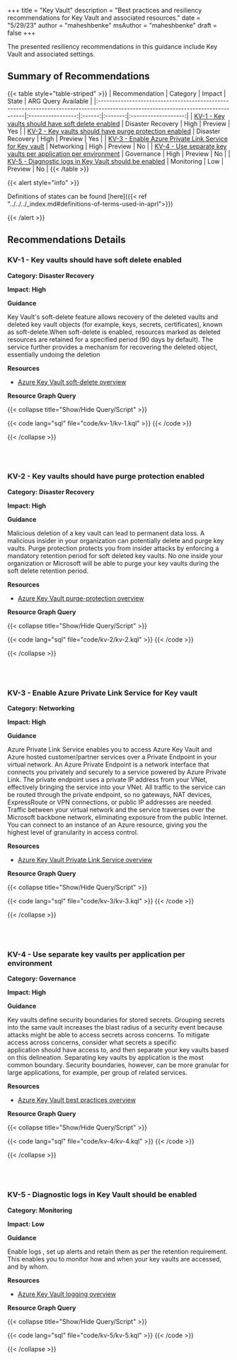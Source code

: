 +++
title = "Key Vault"
description = "Best practices and resiliency recommendations for Key Vault and associated resources."
date = "5/29/23"
author = "maheshbenke"
msAuthor = "maheshbenke"
draft = false
+++

The presented resiliency recommendations in this guidance include Key Vault and associated settings.

## Summary of Recommendations

{{< table style="table-striped" >}}
| Recommendation                                                                                                                    |     Category      | Impact |  State  | ARG Query Available |
|:----------------------------------------------------------------------------------------------------------------------------------|:-----------------:|:------:|:-------:|:-------------------:|
| [KV-1 - Key vaults should have soft delete enabled](#kv-1---key-vaults-should-have-soft-delete-enabled)                           | Disaster Recovery |  High  | Preview |         Yes         |
| [KV-2 - Key vaults should have purge protection enabled](#kv-2---key-vaults-should-have-purge-protection-enabled)                 | Disaster Recovery |  High  | Preview |         Yes         |
| [KV-3 - Enable Azure Private Link Service for Key vault](#kv-3---enable-azure-private-link-service-for-key-vault)                 |    Networking     |  High  | Preview |         No          |
| [KV-4 - Use separate key vaults per application per environment](#kv-4---use-separate-key-vaults-per-application-per-environment) |    Governance     |  High  | Preview |         No          |
| [KV-5 - Diagnostic logs in Key Vault should be enabled](#kv-5---diagnostic-logs-in-key-vault-should-be-enabled)                   |    Monitoring     |  Low   | Preview |         No          |
{{< /table >}}

{{< alert style="info" >}}

Definitions of states can be found [here]({{< ref "../../../_index.md#definitions-of-terms-used-in-aprl">}})

{{< /alert >}}

## Recommendations Details

### KV-1 - Key vaults should have soft delete enabled

**Category: Disaster Recovery**

**Impact: High**

**Guidance**

Key Vault's soft-delete feature allows recovery of the deleted vaults and deleted key vault objects (for example, keys, secrets, certificates), known as soft-delete.When soft-delete is enabled, resources marked as deleted resources are retained for a specified period (90 days by default). The service further provides a mechanism for recovering the deleted object, essentially undoing the deletion

**Resources**

- [Azure Key Vault soft-delete overview](https://learn.microsoft.com/azure/key-vault/general/soft-delete-overview)

**Resource Graph Query**

{{< collapse title="Show/Hide Query/Script" >}}

{{< code lang="sql" file="code/kv-1/kv-1.kql" >}} {{< /code >}}

{{< /collapse >}}

<br><br>

### KV-2 - Key vaults should have purge protection enabled

**Category: Disaster Recovery**

**Impact: High**

**Guidance**

Malicious deletion of a key vault can lead to permanent data loss. A malicious insider in your organization can potentially delete and purge key vaults. Purge protection protects you from insider attacks by enforcing a mandatory retention period for soft deleted key vaults. No one inside your organization or Microsoft will be able to purge your key vaults during the soft delete retention period.

**Resources**

- [Azure Key Vault purge-protection overview](https://learn.microsoft.com/azure/key-vault/general/soft-delete-overview#purge-protection)

**Resource Graph Query**

{{< collapse title="Show/Hide Query/Script" >}}

{{< code lang="sql" file="code/kv-2/kv-2.kql" >}} {{< /code >}}

{{< /collapse >}}

<br><br>

### KV-3 - Enable Azure Private Link Service for Key vault

**Category: Networking**

**Impact: High**

**Guidance**

Azure Private Link Service enables you to access Azure Key Vault and Azure hosted customer/partner services over a Private Endpoint in your virtual network. An Azure Private Endpoint is a network interface that connects you privately and securely to a service powered by Azure Private Link. The private endpoint uses a private IP address from your VNet, effectively bringing the service into your VNet. All traffic to the service can be routed through the private endpoint, so no gateways, NAT devices, ExpressRoute or VPN connections, or public IP addresses are needed. Traffic between your virtual network and the service traverses over the Microsoft backbone network, eliminating exposure from the public Internet. You can connect to an instance of an Azure resource, giving you the highest level of granularity in access control.

**Resources**

- [Azure Key Vault Private Link Service overview](https://learn.microsoft.com/azure/key-vault/general/security-features#network-security)

**Resource Graph Query**

{{< collapse title="Show/Hide Query/Script" >}}

{{< code lang="sql" file="code/kv-3/kv-3.kql" >}} {{< /code >}}

{{< /collapse >}}

<br><br>

### KV-4 - Use separate key vaults per application per environment

**Category: Governance**

**Impact: High**

**Guidance**

Key vaults define security boundaries for stored secrets. Grouping secrets into the same vault increases the blast radius of a security event because attacks might be able to access secrets across concerns. To mitigate access across concerns, consider what secrets a specific application should have access to, and then separate your key vaults based on this delineation. Separating key vaults by application is the most common boundary. Security boundaries, however, can be more granular for large applications, for example, per group of related services.

**Resources**

- [Azure Key Vault best practices overview](https://learn.microsoft.com/azure/key-vault/general/best-practices#why-we-recommend-separate-key-vaults)

**Resource Graph Query**

{{< collapse title="Show/Hide Query/Script" >}}

{{< code lang="sql" file="code/kv-4/kv-4.kql" >}} {{< /code >}}

{{< /collapse >}}

<br><br>

### KV-5 - Diagnostic logs in Key Vault should be enabled

**Category: Monitoring**

**Impact: Low**

**Guidance**

Enable logs , set up alerts and retain them as per the retention requirement. This enables you to monitor how and when your key vaults are accessed, and by whom.

**Resources**

- [Azure Key Vault logging overview](https://learn.microsoft.com/azure/key-vault/general/logging?tabs=Vault)

**Resource Graph Query**

{{< collapse title="Show/Hide Query/Script" >}}

{{< code lang="sql" file="code/kv-5/kv-5.kql" >}} {{< /code >}}

{{< /collapse >}}

<br><br>
